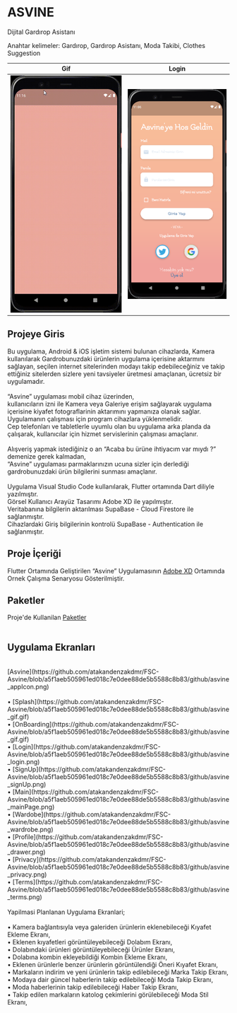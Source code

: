 # ASVINE
Dijital Gardırop Asistanı 

Anahtar kelimeler: Gardırop, Gardırop Asistanı, Moda Takibi, Clothes Suggestion

Gif             |  Login
:-------------------------:|:-------------------------:
![alt](https://github.com/atakandenzakdmr/FSC-Asvine/blob/7a345e40f9dc1fa47659ce538057814d29c444b3/github/asvine_gif.gif?raw=true)  |  ![alt](https://github.com/atakandenzakdmr/FSC-Asvine/blob/1da6b00f589f8a4b8b57843fbf25c81b22cc5223/github/asvine_login.png?raw=true)

## Projeye Giris

Bu uygulama, Android & iOS işletim sistemi bulunan cihazlarda, Kamera kullanılarak Gardrobunuzdaki ürünlerin uygulama içerisine aktarmını sağlayan, seçilen internet sitelerinden modayı takip edebileceğiniz ve takip ettiğiniz sitelerden sizlere yeni tavsiyeler üretmesi amaçlanan, ücretsiz bir uygulamadır. <br>
<br>
“Asvine” uygulaması mobil cihaz üzerinden, <br> kullanıcıların izni ile Kamera veya Galeriye erişim sağlayarak uygulama içerisine kiyafet fotograflarinin aktarımını yapmanıza olanak sağlar.<br>Uygulamanın çalışması için program cihazlara yüklenmelidir. <br> Cep telefonları ve tabletlerle uyumlu olan bu uygulama arka planda da çalışarak, kullanıcılar için hizmet servislerinin çalışması amaçlanır. <br>
<br>
Alışveriş yapmak istediğiniz o an “Acaba bu ürüne ihtiyacım var mıydı ?” demenize gerek kalmadan, <br>“Asvine” uygulaması parmaklarınızın ucuna sizler için derlediği gardrobunuzdaki ürün bilgilerini sunması amaçlanır. <br>
<br>
Uygulama Visual Studio Code kullanılarak, Flutter ortamında Dart diliyle yazılmıştır. <br>
Görsel Kullanıcı Arayüz Tasarımı Adobe XD ile yapılmıştır. <br>
Veritabanına bilgilerin aktarılması SupaBase - Cloud Firestore ile sağlanmıştır. <br> 
Cihazlardaki Giriş bilgilerinin kontrolü SupaBase - Authentication ile sağlanmıştır. <br>

## Proje İçeriği
Flutter Ortamında Geliştirilen “Asvine” Uygulamasının
<a href="https://xd.adobe.com/view/39930076-68f6-4173-98bc-bec8389839f9-6cc0/?fullscreen&hints=off" target="_blank">Adobe XD</a> Ortamında Ornek Çalışma Senaryosu Gösterilmiştir.
## Paketler
Proje'de Kullanilan [Paketler](https://github.com/atakandenzakdmr/FSC-Asvine/blob/a5f1aeb505961ed018c7e0dee88de5b5588c8b83/pubspec.yaml) <br>
<br>
## Uygulama Ekranları
<br>
 [Asvine](https://github.com/atakandenzakdmr/FSC-Asvine/blob/a5f1aeb505961ed018c7e0dee88de5b5588c8b83/github/asvine_appIcon.png) <br>
<br>
• [Splash](https://github.com/atakandenzakdmr/FSC-Asvine/blob/a5f1aeb505961ed018c7e0dee88de5b5588c8b83/github/asvine_gif.gif) <br>
• [OnBoarding](https://github.com/atakandenzakdmr/FSC-Asvine/blob/a5f1aeb505961ed018c7e0dee88de5b5588c8b83/github/asvine_gif.gif) <br> 
• [Login](https://github.com/atakandenzakdmr/FSC-Asvine/blob/a5f1aeb505961ed018c7e0dee88de5b5588c8b83/github/asvine_login.png) <br> 
• [SignUp](https://github.com/atakandenzakdmr/FSC-Asvine/blob/a5f1aeb505961ed018c7e0dee88de5b5588c8b83/github/asvine_signUp.png) <br> 
• [Main](https://github.com/atakandenzakdmr/FSC-Asvine/blob/a5f1aeb505961ed018c7e0dee88de5b5588c8b83/github/asvine_mainPage.png) <br> 
• [Wardobe](https://github.com/atakandenzakdmr/FSC-Asvine/blob/a5f1aeb505961ed018c7e0dee88de5b5588c8b83/github/asvine_wardrobe.png) <br> 
• [Profile](https://github.com/atakandenzakdmr/FSC-Asvine/blob/a5f1aeb505961ed018c7e0dee88de5b5588c8b83/github/asvine_drawer.png) <br>
• [Privacy](https://github.com/atakandenzakdmr/FSC-Asvine/blob/a5f1aeb505961ed018c7e0dee88de5b5588c8b83/github/asvine_privacy.png) <br> 
• [Terms](https://github.com/atakandenzakdmr/FSC-Asvine/blob/a5f1aeb505961ed018c7e0dee88de5b5588c8b83/github/asvine_terms.png) <br> 

<br>
Yapilmasi Planlanan Uygulama Ekranlari; <br>
<br>
• Kamera bağlantısıyla veya galeriden ürünlerin eklenebileceği Kıyafet Ekleme Ekranı, <br>
• Eklenen kıyafetleri görüntüleyebileceği Dolabım Ekranı, <br>
• Dolabındaki ürünleri görüntüleyebileceği Ürünler Ekranı, <br>
• Dolabına kombin ekleyebildiği Kombin Ekleme Ekranı, <br>
• Eklenen ürünlerle benzer ürünlerin görüntülendiği Öneri Kıyafet Ekranı, <br>
• Markaların indirim ve yeni ürünlerin takip edilebileceği Marka Takip Ekranı, <br>
• Modaya dair güncel haberlerin takip edilebileceği Moda Takip Ekranı, <br>
• Moda haberlerinin takip edilebileceği Haber Takip Ekranı, <br>
• Takip edilen markaların katolog çekimlerini görülebileceği Moda Stil Ekranı, <br>
<br>
